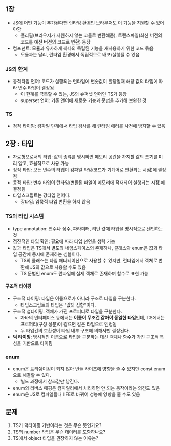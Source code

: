 ## 1장

- JS에 어떤 기능이 추가된다면 런타임 환경인 브라우저도 이 기능을 지원할 수 있어야함
  - 폴리필(브라우저가 지원하지 않는 코들르 변환해줌), 트랜스파일(최신 버전의 코드를 예전 버전의 코드로 변환) 등장
- 컴포넌트: 모듈과 유사하게 하나의 독립된 기능을 재사용하기 위한 코드 묶음
  - 모듈과는 달리, 런타임 환경에서 독립적으로 배포/실행될 수 있음

### JS의 한계

- 동적타입 언어: 코드가 실행되는 런타임에 변숫값이 할당될때 해당 값의 타입에 따라 변수 타입이 결정됨
  - 이 한계를 극복할 수 있는, JS의 슈퍼셋 언어인 TS가 등장
  - superset 언어: 기존 언어에 새로운 기능과 문법을 추가해 보완한 것

### TS

- 정적 타이핑: 컴파일 단계에서 타입 검사를 해 런타임 에러를 사전에 방지할 수 있음

## 2장 : 타입

- 자료형으로서의 타입: 값의 종류를 명시하면 메모리 공간을 차지할 값의 크기를 미리 알고, 효율적으로 사용 가능
- 정적 타입: 모든 변수의 타입이 컴파일 타임(코드가 기계어로 변환되는 시점)에 결정됨
- 동적 타입: 변수 타입이 런타임(변환된 파일이 메모리에 적재되어 실행되는 시점)에 결정됨
- 타입스크립트는 강타입 언어다.
  - 강타입: 암묵적 타입 변환을 하지 않음

### TS의 타입 시스템

- type annotation: 변수나 상수, 파라미터, 리턴 값에 타입을 명시적으로 선언하는 것
- 점진적인 타입 확인: 필요에 따라 타입 선언을 생략 가능
- 값과 타입은 TS에서 별도의 네임스페이스의 존재하나, 클래스와 enum은 값과 타입 공간에 동시에 존재하는 심볼이다.
  - TS의 클래스는 타입 애너테이션으로 사용할 수 있지만, 런타임에서 객체로 변환해 JS의 값으로 사용할 수도 있음
  - TS 문법인 enum도 런타임에 실제 객체로 존재하며 함수로 표현 가능

#### 구조적 타이핑 

- 구조적 타이핑: 타입은 이름으로가 아니라 구조로 타입을 구분한다.
  - 타입스크립트의 타입은 "값의 집합"이다.
- 구조적 섭타이핑: 객체가 가진 프로퍼티로 타입을 구분한다.
  - 자바의 인터페이스 등에서는 **이름이 무조건 같아야 동일한 타입**인데, TS에서는 프로퍼티(구성 성분)이 같으면 같은 타입으로 인정됨  
  - 두 타입간의 호환성이 타입 내부 구조에 의해서만 결정된다.
- **덕 타이핑**: 명시적인 이름으로 타입을 구분하는 대신 객체나 함수가 가진 구조적 특성을 기반으로 타이핑

### enum

- enum은 트리쉐이킹이 되지 않아 번들 사이즈에 영향을 줄 수 있지만 const enum으로 해결할 수 있다.
  - 빌드 과정에서 참조값만 남긴다.
- enum의 리버스 매핑은 컴파일러에서 처리하면 안 되는 동작이라는 의견도 있음
- enum은 JS로 컴파일될때 IIFE로 바뀌어 성능에 영향을 줄 수도 있음

## 문제 

1. TS가 덕타이핑 기반이라는 것은 무슨 뜻인가요?
2. TS의 number 타입은 무슨 데이터를 포함하나요?
3. TS에서 object 타입을 권장하지 않는 이유는?
